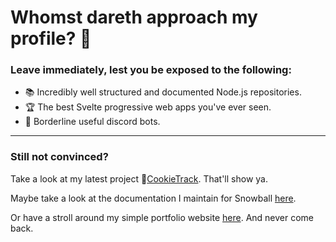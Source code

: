 # Whomst dareth approach my profile? :anger:

### Leave immediately, lest you be exposed to the following:

- :books: Incredibly well structured and documented Node.js repositories.
- :trophy: The best Svelte progressive web apps you've ever seen.
- :robot: Borderline useful discord bots.

---

### Still not convinced?

Take a look at my latest project :cookie:[CookieTrack](https://cookietrack.io). That'll show ya.

Maybe take a look at the documentation I maintain for Snowball [here](https://snowballs.gitbook.io/snowball-docs/).

Or have a stroll around my simple portfolio website [here](https://ncookie.ca). And never come back.
